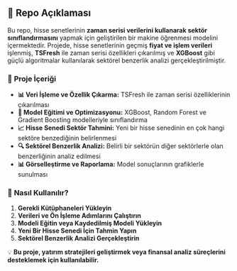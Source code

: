 ## 📌 **Repo Açıklaması**  
Bu repo, hisse senetlerinin **zaman serisi verilerini kullanarak sektör sınıflandırmasını** yapmak için geliştirilen bir makine öğrenmesi modelini içermektedir. Projede, hisse senetlerinin geçmiş **fiyat ve işlem verileri** işlenmiş, **TSFresh** ile zaman serisi özellikleri çıkarılmış ve **XGBoost** gibi güçlü algoritmalar kullanılarak sektörel benzerlik analizi gerçekleştirilmiştir.

### 📌 **Proje İçeriği**  
- **📊 Veri İşleme ve Özellik Çıkarma:** TSFresh ile zaman serisi özelliklerinin çıkarılması  
- **🎯 Model Eğitimi ve Optimizasyonu:** XGBoost, Random Forest ve Gradient Boosting modelleriyle sınıflandırma  
- **📈 Hisse Senedi Sektör Tahmini:** Yeni bir hisse senedinin en çok hangi sektöre benzediğinin belirlenmesi  
- **🔍 Sektörel Benzerlik Analizi:** Belirli bir sektörün diğer sektörlerle olan benzerliğinin analiz edilmesi  
- **📊 Görselleştirme ve Raporlama:** Model sonuçlarının grafiklerle sunulması  

### 🚀 **Nasıl Kullanılır?**  
1. **Gerekli Kütüphaneleri Yükleyin**  
2. **Verileri ve Ön İşleme Adımlarını Çalıştırın**  
3. **Modeli Eğitin veya Kaydedilmiş Modeli Yükleyin**  
4. **Yeni Bir Hisse Senedi İçin Tahmin Yapın**  
5. **Sektörel Benzerlik Analizi Gerçekleştirin**  

💡 **Bu proje, yatırım stratejileri geliştirmek veya finansal analiz süreçlerini desteklemek için kullanılabilir.**
